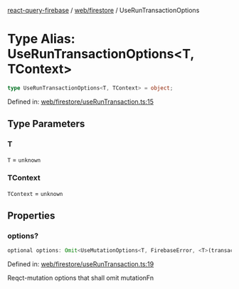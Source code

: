[react-query-firebase](../../../modules.md) / [web/firestore](../index.md) / UseRunTransactionOptions

# Type Alias: UseRunTransactionOptions\<T, TContext\>

```ts
type UseRunTransactionOptions<T, TContext> = object;
```

Defined in: [web/firestore/useRunTransaction.ts:15](https://github.com/vpishuk/react-query-firebase/blob/47ed1ecd8b83d68dd4237e8eb73f6aa6dea2c1fa/web/firestore/useRunTransaction.ts#L15)

## Type Parameters

### T

`T` = `unknown`

### TContext

`TContext` = `unknown`

## Properties

### options?

```ts
optional options: Omit<UseMutationOptions<T, FirebaseError, <T>(transaction) => T, TContext>, "mutationFn">;
```

Defined in: [web/firestore/useRunTransaction.ts:19](https://github.com/vpishuk/react-query-firebase/blob/47ed1ecd8b83d68dd4237e8eb73f6aa6dea2c1fa/web/firestore/useRunTransaction.ts#L19)

Reqct-mutation options that shall omit mutationFn
